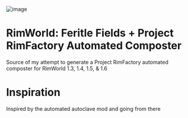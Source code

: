 ![image](files://assets/Preview.png)

# RimWorld: Feritle Fields + Project RimFactory Automated Composter
Source of my attempt to generate a Project RimFactory automated composter for RimWorld 1.3, 1.4, 1.5, & 1.6

# Inspiration
Inspired by the automated autoclave mod and going from there
